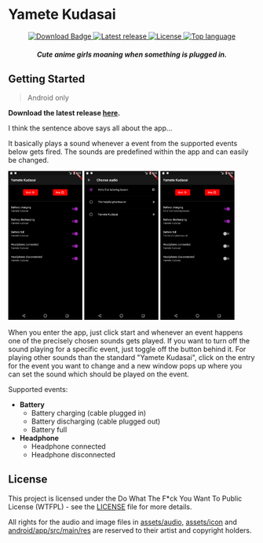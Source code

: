 # Yamete Kudasai

<p align="center">
  <a href="https://github.com/ByteDream/Yamete-Kudasai/releases/download/v1.2.0/yamete_kudasai-v1.2.0.apk">
    <img src="https://img.shields.io/github/downloads/ByteDream/Yamete-Kudasai/total?style=flat-square" alt="Download Badge">
  </a>
  <a href="https://github.com/ByteDream/Yamete-Kudasai/releases/latest">
    <img src="https://img.shields.io/github/v/release/ByteDream/Yamete-Kudasai?style=flat-square" alt="Latest release">
  </a>
  <a href="https://github.com/ByteDream/Yamete-Kudasai/blob/master/LICENSE">
    <img src="https://img.shields.io/github/license/ByteDream/Yamete-Kudasai?style=flat-square" alt="License">
  </a>
  <a href="#">
    <img src="https://img.shields.io/github/languages/top/ByteDream/Yamete-Kudasai?style=flat-square" alt="Top language">
  </a>
</p>

<h5 align="center">Cute anime girls moaning when something is plugged in.</h5>

## Getting Started

> Android only

**Download the latest release [here](https://smartrelease.bytedream.org/github/ByteDream/Yamete-Kudasai/yamete_kudasai-{tag}.apk).**

I think the sentence above says all about the app...

It basically plays a sound whenever a event from the supported events below gets fired.
The sounds are predefined within the app and can easily be changed.


<img src="ext/preview_1.png" width=30%> <img src="ext/preview_2.png" width=30%> <img src="ext/preview_3.png" width=30%>

When you enter the app, just click start and whenever an event happens one of the precisely chosen sounds gets played.
If you want to turn off the sound playing for a specific event, just toggle off the button behind it.
For playing other sounds than the standard "Yamete Kudasai", click on the entry for the event you want to change
and a new window pops up where you can set the sound which should be played on the event.

Supported events:
- **Battery**
  - Battery charging (cable plugged in)
  - Battery discharging (cable plugged out)
  - Battery full
- **Headphone**
  - Headphone connected
  - Headphone disconnected

## License

This project is licensed under the Do What The F*ck You Want To Public License (WTFPL) - see the [LICENSE](LICENSE) file for more details.

All rights for the audio and image files in [assets/audio](assets/audio), [assets/icon](assets/icon) and [android/app/src/main/res](android/app/src/main/res) are reserved to their artist and copyright holders.

